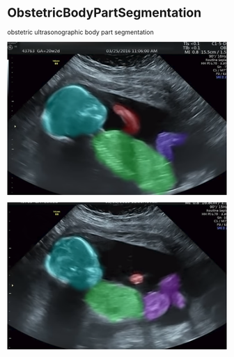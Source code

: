 # ObstetricBodyPartSegmentation
obstetric ultrasonographic body part segmentation

![alt text](https://raw.githubusercontent.com/yoavalon/ObstetricBodyPartSegmentation/master/babyExample.png)

![alt text](https://raw.githubusercontent.com/yoavalon/ObstetricBodyPartSegmentation/master/babyExample2.png)

